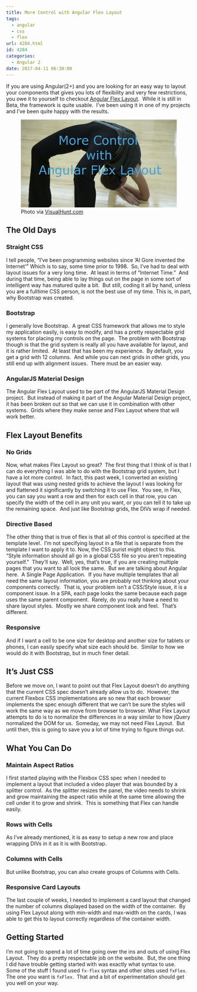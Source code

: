 ```yaml
---
title: More Control with Angular Flex Layout
tags:
  - angular
  - css
  - flex
url: 4284.html
id: 4284
categories:
  - Angular 2
date: 2017-04-11 06:30:00
---
```


If you are using Angular(2+) and you are looking for an easy way to layout your components that gives you lots of flexibility and very few restrictions, you owe it to yourself to checkout [Angular Flex Layout](//github.com/angular/flex-layout).  While it is still in Beta, the framework is quite usable.  I’ve been using it in one of my projects and I’ve been quite happy with the results. <figure>![](/uploads/2017/04/image-2.png "More Control with Angular Flex Layout") Photo via [VisualHunt.com](//visualhunt.com/re/7d8037)</figure>

<!-- more --> 

The Old Days
------------

### Straight CSS

I tell people, “I’ve been programming websites since ‘Al Gore invented the Internet’” Which is to say, some time prior to 1998.  So, I’ve had to deal with layout issues for a very long time.  At least in terms of “Internet Time.”  And during that time, being able to lay things out on the page in some sort of intelligent way has matured quite a bit.  But still, coding it all by hand, unless you are a fulltime CSS person, is not the best use of my time. This is, in part, why Bootstrap was created.

### Bootstrap

I generally love Bootstrap.  A great CSS framework that allows me to style my application easily, is easy to modify, and has a pretty respectable grid systems for placing my controls on the page.  The problem with Bootstrap though is that the grid system is really all you have available for layout, and it is rather limited.  At least that has been my experience.  By default, you get a grid with 12 columns.  And while you can next grids in other grids, you still end up with alignment issues.  There must be an easier way.

### AngularJS Material Design

The Angular Flex Layout used to be part of the AngularJS Material Design project.  But instead of making it part of the Angular Material Design project, it has been broken out so that we can use it in combination with other systems.  Grids where they make sense and Flex Layout where that will work better.

Flex Layout Benefits
--------------------

### No Grids

Now, what makes Flex Layout so great?  The first thing that I think of is that I can do everything I was able to do with the Bootstrap grid system, but I have a lot more control.  In fact, this past week, I converted an existing layout that was using nested grids to achieve the layout I was looking for and flattened it significantly by switching it to use Flex.  You see, in Flex, you can say you want a row and then for each cell in that row, you can specify the width of the cell in any unit you want, or you can tell it to take up the remaining space.  And just like Bootstrap grids, the DIVs wrap if needed.

### Directive Based

The other thing that is true of flex is that all of this control is specified at the template level.  I’m not specifying layout in a file that is separate from the template I want to apply it to. Now, the CSS purist might object to this.  “Style information should all go in a global CSS file so you aren’t repeating yourself.”  They’ll say.  Well, yes, that’s true, if you are creating multiple pages that you want to all look the same.  But we are talking about Angular here.  A Single Page Application.  If you have multiple templates that all need the same layout information, you are probably not thinking about your components correctly.  That is, your problem isn’t a CSS/Style issue, it is a component issue. In a SPA, each page looks the same because each page uses the same parent component.  Rarely, do you really have a need to share layout styles.  Mostly we share component look and feel.  That’s different.

### Responsive

And if I want a cell to be one size for desktop and another size for tablets or phones, I can easily specify what size each should be.  Similar to how we would do it with Bootstrap, but in much finer detail.

It’s Just CSS
-------------

Before we move on, I want to point out that Flex Layout doesn’t do anything that the current CSS spec doesn’t already allow us to do.  However, the current Flexbox CSS implementations are so new that each browser implements the spec enough different that we can’t be sure the styles will work the same way as we move from browser to browser. What Flex Layout attempts to do is to normalize the differences in a way similar to how jQuery normalized the DOM for us.  Someday, we may not need Flex Layout.  But until then, this is going to save you a lot of time trying to figure things out.

What You Can Do
---------------

### Maintain Aspect Ratios

I first started playing with the Flexbox CSS spec when I needed to implement a layout that included a video player that was bounded by a splitter control.  As the splitter resizes the panel, the video needs to shrink and grow maintaining the aspect ratio while at the same time allowing the cell under it to grow and shrink.  This is something that Flex can handle easily.

### Rows with Cells

As I’ve already mentioned, it is as easy to setup a new row and place wrapping DIVs in it as it is with Bootstrap.

### Columns with Cells

But unlike Bootstrap, you can also create groups of Columns with Cells.

### Responsive Card Layouts

The last couple of weeks, I needed to implement a card layout that changed the number of columns displayed based on the width of the container.  By using Flex Layout along with min-width and max-width on the cards, I was able to get this to layout correctly regardless of the container width.

Getting Started
---------------

I’m not going to spend a lot of time going over the ins and outs of using Flex Layout.  They do a pretty respectable job on the website.  But, the one thing I did have trouble getting started with was exactly what syntax to use.  Some of the stuff I found used `fx-flex` syntax and other sites used `fxFlex`.  The one you want is `fxFlex`.  That and a bit of experimentation should get you well on your way.
